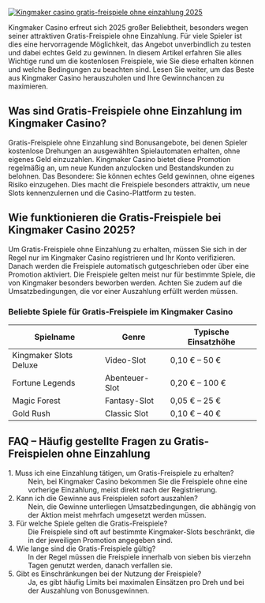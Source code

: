 [![Kingmaker casino gratis-freispiele ohne einzahlung 2025](https://123-caf.pages.dev/gitsignup.png)](https://vrmoo.ru/Bt82HjjY)

<p>Kingmaker Casino erfreut sich 2025 großer Beliebtheit, besonders wegen seiner attraktiven Gratis-Freispiele ohne Einzahlung. Für viele Spieler ist dies eine hervorragende Möglichkeit, das Angebot unverbindlich zu testen und dabei echtes Geld zu gewinnen. In diesem Artikel erfahren Sie alles Wichtige rund um die kostenlosen Freispiele, wie Sie diese erhalten können und welche Bedingungen zu beachten sind. Lesen Sie weiter, um das Beste aus Kingmaker Casino herauszuholen und Ihre Gewinnchancen zu maximieren.</p>  <h2>Was sind Gratis-Freispiele ohne Einzahlung im Kingmaker Casino?</h2> <p>Gratis-Freispiele ohne Einzahlung sind Bonusangebote, bei denen Spieler kostenlose Drehungen an ausgewählten Spielautomaten erhalten, ohne eigenes Geld einzuzahlen. Kingmaker Casino bietet diese Promotion regelmäßig an, um neue Kunden anzulocken und Bestandskunden zu belohnen. Das Besondere: Sie können echtes Geld gewinnen, ohne eigenes Risiko einzugehen. Dies macht die Freispiele besonders attraktiv, um neue Slots kennenzulernen und die Casino-Plattform zu testen.</p>  <h2>Wie funktionieren die Gratis-Freispiele bei Kingmaker Casino 2025?</h2> <p>Um Gratis-Freispiele ohne Einzahlung zu erhalten, müssen Sie sich in der Regel nur im Kingmaker Casino registrieren und Ihr Konto verifizieren. Danach werden die Freispiele automatisch gutgeschrieben oder über eine Promotion aktiviert. Die Freispiele gelten meist nur für bestimmte Spiele, die von Kingmaker besonders beworben werden. Achten Sie zudem auf die Umsatzbedingungen, die vor einer Auszahlung erfüllt werden müssen.</p>  <h3>Beliebte Spiele für Gratis-Freispiele im Kingmaker Casino</h3> <table>   <thead>     <tr>       <th>Spielname</th>       <th>Genre</th>       <th>Typische Einsatzhöhe</th>     </tr>   </thead>   <tbody>     <tr>       <td>Kingmaker Slots Deluxe</td>       <td>Video-Slot</td>       <td>0,10 € – 50 €</td>     </tr>     <tr>       <td>Fortune Legends</td>       <td>Abenteuer-Slot</td>       <td>0,20 € – 100 €</td>     </tr>     <tr>       <td>Magic Forest</td>       <td>Fantasy-Slot</td>       <td>0,05 € – 25 €</td>     </tr>     <tr>       <td>Gold Rush</td>       <td>Classic Slot</td>       <td>0,10 € – 40 €</td>     </tr>   </tbody> </table>  <h2>FAQ – Häufig gestellte Fragen zu Gratis-Freispielen ohne Einzahlung</h2> <dl>   <dt>1. Muss ich eine Einzahlung tätigen, um Gratis-Freispiele zu erhalten?</dt>   <dd>Nein, bei Kingmaker Casino bekommen Sie die Freispiele ohne eine vorherige Einzahlung, meist direkt nach der Registrierung.</dd>    <dt>2. Kann ich die Gewinne aus Freispielen sofort auszahlen?</dt>   <dd>Nein, die Gewinne unterliegen Umsatzbedingungen, die abhängig von der Aktion meist mehrfach umgesetzt werden müssen.</dd>    <dt>3. Für welche Spiele gelten die Gratis-Freispiele?</dt>   <dd>Die Freispiele sind oft auf bestimmte Kingmaker-Slots beschränkt, die in der jeweiligen Promotion angegeben sind.</dd>    <dt>4. Wie lange sind die Gratis-Freispiele gültig?</dt>   <dd>In der Regel müssen die Freispiele innerhalb von sieben bis vierzehn Tagen genutzt werden, danach verfallen sie.</dd>    <dt>5. Gibt es Einschränkungen bei der Nutzung der Freispiele?</dt>   <dd>Ja, es gibt häufig Limits bei maximalen Einsätzen pro Dreh und bei der Auszahlung von Bonusgewinnen.</dd> </dl>